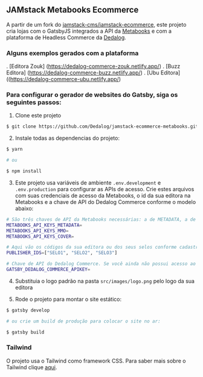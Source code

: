 ## JAMstack Metabooks Ecommerce

A partir de um fork do [jamstack-cms/jamstack-ecommerce](https://github.com/jamstack-cms/jamstack-ecommerce/tree/master), este projeto cria lojas com o GatsbyJS integrados a API da [Metabooks](https://metabooks.com/) e com a plataforma de Headless Commerce da [Dedalog](https://dedalog.com.br).

### Alguns exemplos gerados com a plataforma

. [Editora Zouk] (https://dedalog-commerce-zouk.netlify.app/)
. [Buzz Editora] (https://dedalog-commerce-buzz.netlify.app/)
. [Ubu Editora] ((https://dedalog-commerce-ubu.netlify.app/)

### Para configurar o gerador de websites do Gatsby, siga os seguintes passos:

1. Clone este projeto

```sh
$ git clone https://github.com/Dedalog/jamstack-ecommerce-metabooks.git
```

2. Instale todas as dependencias do projeto:

```sh
$ yarn

# ou

$ npm install
```

3. Este projeto usa variáveis de ambiente `.env.development` e `.env.production` para configurar as APIs de acesso. Crie estes arquivos com suas credenciais de acesso da Metabooks, o id da sua editora na Metabooks e a chave de API do Dedalog Commerce conforme o modelo abaixo:

```sh
# São três chaves de API da Metabooks necessárias: a de METADATA, a de COVER e a de MMO.
METABOOKS_API_KEYS_METADATA=
METABOOKS_API_KEYS_MMO=
METABOOKS_API_KEYS_COVER=

# Aqui vão os códigos da sua editora ou dos seus selos conforme cadastro da Metabooks. Por exemplo: BR0089671 é o selo Zahar da editora Companhia das Letras
PUBLISHER_IDS=["SELO1", "SELO2", "SELO3"]

# Chave de API do Dedalog Commerce. Se você ainda não possui acesso ao Dedalgo Commerce deixe em branco para testar
GATSBY_DEDALOG_COMMERCE_APIKEY=
```

4. Substituia o logo padrão na pasta `src/images/logo.png` pelo logo da sua editora

5. Rode o projeto para montar o site estático:

```sh
$ gatsby develop

# ou crie um build de produção para colocar o site no ar:

$ gatsby build
```

### Tailwind

O projeto usa o Tailwind como framework CSS. Para saber mais sobre o Tailwind clique [aqui](https://tailwindcss.com/docs).
